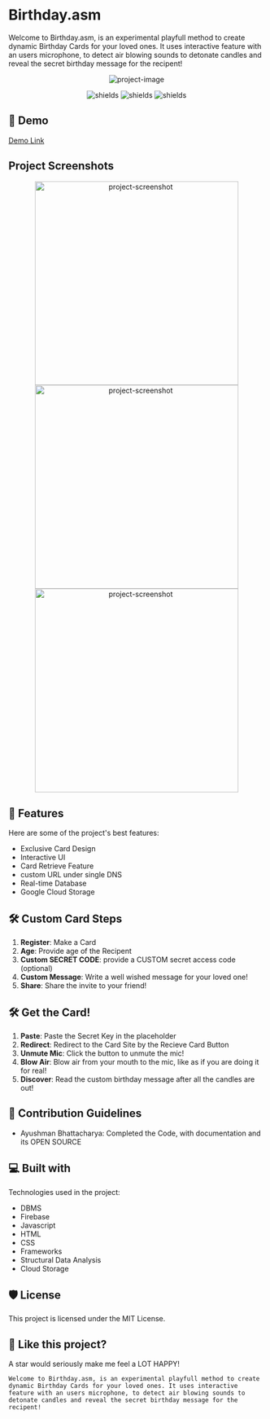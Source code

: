 # Birthday.asm

Welcome to Birthday.asm, is an experimental playfull method to create dynamic Birthday Cards for your loved ones. It uses interactive feature with an users microphone, to detect air blowing sounds to detonate candles and reveal the secret birthday message for the recipent!

<p align="center">
  <img src="https://firebasestorage.googleapis.com/v0/b/birthday-1340e.appspot.com/o/Assests%2FBirthday%20Cake.png?alt=media&token=63f1f8c9-4b38-4c12-b127-c8ad751bc6f0" alt="project-image">
</p>



<p align="center">
  <img src="https://img.shields.io/badge/built_with-VS_Code-blue" alt="shields"> <img src="https://img.shields.io/badge/hosted%20in%20GitHub-8A2BE2" alt="shields"> <img src="https://img.shields.io/badge/with-Firebase_Database-ff9000" alt="shields">
</p>

## 🚀 Demo

[Demo Link](https://circuit-overtime.github.io/Birthday/birthdayCard.html)

## Project Screenshots

<p align="center">
  <img src="https://firebasestorage.googleapis.com/v0/b/birthday-1340e.appspot.com/o/Assests%2FbirthdaySnippet%20(1).jpg?alt=media&token=d9167bac-7cb6-491a-b046-5867b711e410" alt="project-screenshot" width="400"> <img src="https://firebasestorage.googleapis.com/v0/b/birthday-1340e.appspot.com/o/Assests%2FbirthdaySnippet%20(1).jpg?alt=media&token=d9167bac-7cb6-491a-b046-5867b711e410" alt="project-screenshot" width="400"> <img src="https://firebasestorage.googleapis.com/v0/b/birthday-1340e.appspot.com/o/Assests%2FbirthdaySnippet%20(3).jpg?alt=media&token=ee2cb9ce-b164-4283-ac02-db3d51bc7ba0" alt="project-screenshot" width="400">
</p>

## 🧐 Features

Here are some of the project's best features:

- Exclusive Card Design
- Interactive UI
- Card Retrieve Feature
- custom URL under single DNS
- Real-time Database
- Google Cloud Storage

## 🛠️ Custom Card Steps

1. **Register**: Make a Card
2. **Age**: Provide age of the Recipent
3. **Custom SECRET CODE**: provide a CUSTOM secret access code (optional)
4. **Custom Message**: Write a well wished message for your loved one!
5. **Share**: Share the invite to your friend!

## 🛠️ Get the Card!

1. **Paste**: Paste the Secret Key in the placeholder
2. **Redirect**: Redirect to the Card Site by the Recieve Card Button
3. **Unmute Mic**: Click the button to unmute the mic!
4. **Blow Air**: Blow air from your mouth to the mic, like as if you are doing it for real!
5. **Discover**: Read the custom birthday message after all the candles are out!

## 🍰 Contribution Guidelines

- Ayushman Bhattacharya: Completed the Code, with documentation and its OPEN SOURCE

## 💻 Built with

Technologies used in the project:
- DBMS
- Firebase
- Javascript
- HTML
- CSS
- Frameworks
- Structural Data Analysis
- Cloud Storage

## 🛡️ License

This project is licensed under the MIT License.

## 💖 Like this project?
A star would seriously make me feel a LOT HAPPY!
```
Welcome to Birthday.asm, is an experimental playfull method to create dynamic Birthday Cards for your loved ones. It uses interactive feature with an users microphone, to detect air blowing sounds to detonate candles and reveal the secret birthday message for the recipent!
```

